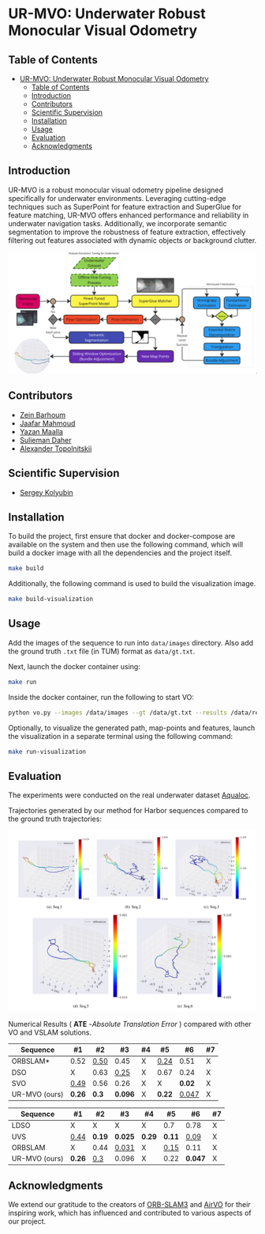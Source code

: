 # UR-MVO: Underwater Robust Monocular Visual Odometry

## Table of Contents

- [UR-MVO: Underwater Robust Monocular Visual Odometry](#ur-mvo-underwater-robust-monocular-visual-odometry)
  - [Table of Contents](#table-of-contents)
  - [Introduction](#introduction)
  - [Contributors](#contributors)
  - [Scientific Supervision](#scientific-supervision)
  - [Installation](#installation)
  - [Usage](#usage)
  - [Evaluation](#evaluation)
  - [Acknowledgments](#acknowledgments)

## Introduction

UR-MVO is a robust monocular visual odometry pipeline designed specifically for underwater environments. Leveraging cutting-edge techniques such as SuperPoint for feature extraction and SuperGlue for feature matching, UR-MVO offers enhanced performance and reliability in underwater navigation tasks. Additionally, we incorporate semantic segmentation to improve the robustness of feature extraction, effectively filtering out features associated with dynamic objects or background clutter.

![Pipeline](assets/pipeline.png)


## Contributors

- [Zein Barhoum](https://github.com/ZeinBarhoum)
- [Jaafar Mahmoud](https://github.com/JaafarMahmoud1)
- [Yazan Maalla](https://github.com/yazanmaalla)
- [Sulieman Daher](https://github.com/suliemanda)
- [Alexander Topolnitskii](https://github.com/InsightofSPb)
## Scientific Supervision
- [Sergey Kolyubin](https://scholar.google.com/citations?user=2Js0FRUAAAAJ&hl=en)



## Installation
To build the project, first ensure that docker and docker-compose are available on the system and then use the following command, which will build a docker image with all the dependencies and the project itself.
```bash
make build
```
Additionally, the following command is used to build the visualization image.
```bash
make build-visualization  
```
## Usage
Add the images of the sequence to run into `data/images` directory. Also add the ground truth `.txt` file (in TUM) format as `data/gt.txt`. 

Next, launch the docker container using:
```bash
make run
```
Inside the docker container, run the following to start VO:
```bash
python vo.py --images /data/images --gt /data/gt.txt --results /data/results/
```
Optionally, to visualize the generated path, map-points and features, launch the visualization in a separate terminal using the following command:
```bash
make run-visualization
```

## Evaluation

The experiments were conducted on the real underwater dataset [Aqualoc](https://www.lirmm.fr/aqualoc/).


Trajectories generated by our method for Harbor sequences compared to the ground truth trajectories:

![Pipeline](assets/traj.png)


<!-- [![video](https://img.youtube.com/vi/G6Htnage0GQ/maxresdefault.jpg)](https://youtu.be/G6Htnage0GQ) -->



 
Numerical Results ( **ATE** -*Absolute Translation Error* )  compared with other VO and VSLAM solutions.


| Sequence | #1 | #2  | #3 | #4 |  #5  | #6  | #7  | 
|---------|--------|-------|-----------|-------|-------|-------| ------|
| ORBSLAM*   | 0.52  | <u>0.50<u>| 0.45     | X | <u>0.24<u> | 0.51 | X | 
| DSO   | X  |0.63 | <u>0.25<u>     |X  | 0.67 |0.24 |  X | 
| SVO   | <u>0.49<u>  | 0.56 | 0.26     | X | X | **0.02**|  X | 
| UR-MVO (ours)   | **0.26**  | **0.3** | **0.096**     | X | **0.22** | <u>0.047<u> |  X | 



| Sequence | #1 | #2  | #3 | #4 |  #5  | #6  | #7  | 
|---------|--------|-------|-----------|-------|-------|-------| ------|
| LDSO   | X  | X | X     | X | 0.7 | 0.78 | X | 
| UVS   | <u>0.44<u>  | **0.19** | **0.025**     | **0.29** | **0.11** |<u>0.09<u>  |  X | 
| ORBSLAM   | X  | 0.44 | <u>0.031<u>     | X | <u>0.15<u> | 0.11 |  X | 
| UR-MVO (ours)   | **0.26**  | <u>0.3<u> | 0.096     | X | 0.22 | **0.047** |  X | 

## Acknowledgments

We extend our gratitude to the creators of [ORB-SLAM3](https://github.com/UZ-SLAMLab/ORB_SLAM3) and [AirVO](https://github.com/sair-lab/AirVO) for their inspiring work, which has influenced and contributed to various aspects of our project.

